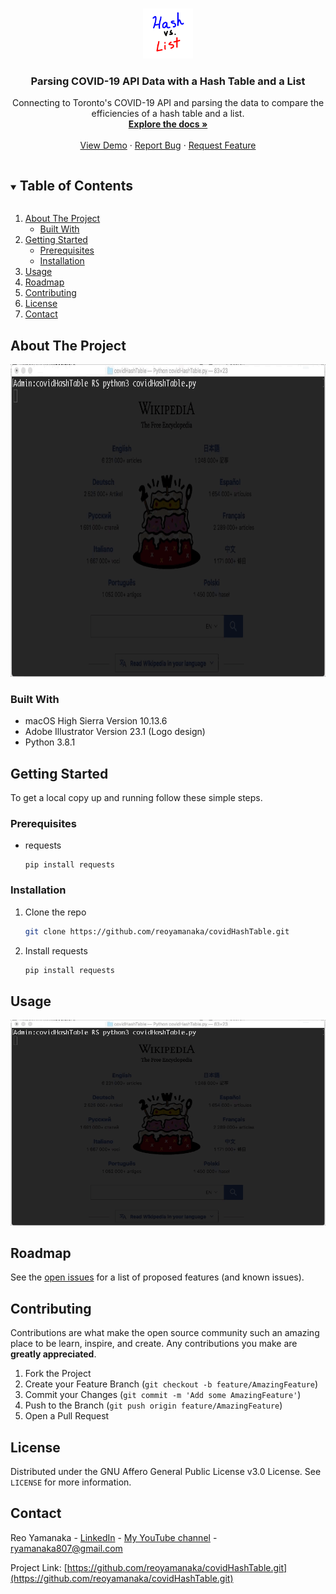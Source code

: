 <!--
*** Thanks for checking out this project. If you have a suggestion
*** that would make this better, please fork the repo and create a pull request
*** or simply open an issue with the tag "enhancement".
***
-->

<!-- PROJECT LOGO -->
<br />
<p align="center">
  <a href="https://github.com/reoyamanaka/covidHashTable.git">
    <img src="images/covidHashTable.gif" alt="Logo" width="80" height="80">
  </a>

  <h3 align="center">Parsing COVID-19 API Data with a Hash Table and a List</h3>

  <p align="center">
    Connecting to Toronto's COVID-19 API and parsing the data to compare the efficiencies of a hash table and a list. 
    <br />
    <a href="https://github.com/reoyamanaka/covidHashTable.git"><strong>Explore the docs »</strong></a>
    <br />
    <br />
    <a href="#">View Demo</a>
    ·
    <a href="https://github.com/reoyamanaka/covidHashTable/issues">Report Bug</a>
    ·
    <a href="https://github.com/reoyamanaka/covidHashTable/issues">Request Feature</a>
  </p>
</p>



<!-- TABLE OF CONTENTS -->
<details open="open">
  <summary><h2 style="display: inline-block">Table of Contents</h2></summary>
  <ol>
    <li>
      <a href="#about-the-project">About The Project</a>
      <ul>
        <li><a href="#built-with">Built With</a></li>
      </ul>
    </li>
    <li>
      <a href="#getting-started">Getting Started</a>
      <ul>
        <li><a href="#prerequisites">Prerequisites</a></li>
        <li><a href="#installation">Installation</a></li>
      </ul>
    </li>
    <li><a href="#usage">Usage</a></li>
    <li><a href="#roadmap">Roadmap</a></li>
    <li><a href="#contributing">Contributing</a></li>
    <li><a href="#license">License</a></li>
    <li><a href="#contact">Contact</a></li>
  </ol>
</details>



<!-- ABOUT THE PROJECT -->
## About The Project

<p align="left">
  <img src="images/covidHashTableDemo.gif" width="761.55" height="500">
</p>

### Built With

* macOS High Sierra Version 10.13.6
* Adobe Illustrator Version 23.1 (Logo design)
* Python 3.8.1

<!-- GETTING STARTED -->
## Getting Started

To get a local copy up and running follow these simple steps.

### Prerequisites

* requests
  ```requests
  pip install requests
  ```

### Installation

1. Clone the repo
   ```sh
   git clone https://github.com/reoyamanaka/covidHashTable.git
   ```
2. Install requests
     ```sh
     pip install requests
     ```


<!-- USAGE -->
## Usage

![](images/covidHashTableDemo.gif)


<!-- ROADMAP -->
## Roadmap

See the [open issues](https://github.com/reoyamanaka/covidHashTable/issues) for a list of proposed features (and known issues).


<!-- CONTRIBUTING -->
## Contributing

Contributions are what make the open source community such an amazing place to be learn, inspire, and create. Any contributions you make are **greatly appreciated**.

1. Fork the Project
2. Create your Feature Branch (`git checkout -b feature/AmazingFeature`)
3. Commit your Changes (`git commit -m 'Add some AmazingFeature'`)
4. Push to the Branch (`git push origin feature/AmazingFeature`)
5. Open a Pull Request



<!-- LICENSE -->
## License

Distributed under the GNU Affero General Public License v3.0 License. See `LICENSE` for more information.


<!-- CONTACT -->
## Contact

Reo Yamanaka - [LinkedIn](https://www.linkedin.com/in/reo-yamanaka-7a2289119/) - [My YouTube channel](https://www.youtube.com/channel/UCBwqp_MEM2XcSnq7kRvOB3A) - ryamanaka807@gmail.com

Project Link: [https://github.com/reoyamanaka/covidHashTable.git](https://github.com/reoyamanaka/covidHashTable.git)
